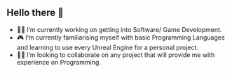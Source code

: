 ## Hello there 👋

- 👨‍💻 I’m currently working on getting into Software/ Game Development.
- 🎮 I’m currently familiarising myself with basic Programming Languages and learning to use every Unreal Engine for a personal project.
- 🙋‍♂️ I’m looking to collaborate on any project that will provide me with experience on Programming.


<!--
**DimitriosNossis/dimitriosnossis** is a ✨ _special_ ✨ repository because its `README.md` (this file) appears on your GitHub profile.

Here are some ideas to get you started:


-->
